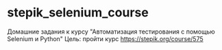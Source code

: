 # stepik_selenium_course
Домашние задания к курсу "Автоматизация тестирования с помощью Selenium и Python"
Цель: пройти курс https://stepik.org/course/575